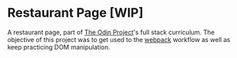 # Restaurant Page [WIP]

A restaurant page, part of [The Odin Project](https://www.theodinproject.com)'s full stack curriculum. The objective of this project was to get used to the [webpack](https://webpack.js.org) workflow as well as keep practicing DOM manipulation.
